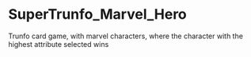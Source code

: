 # SuperTrunfo_Marvel_Hero
 Trunfo card game, with marvel characters, where the character with the highest attribute selected wins
